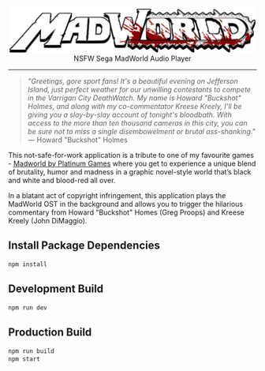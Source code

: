 <center>

![MadWorld](/public/images/madworld-logo.png)
NSFW Sega MadWorld Audio Player

</center>

<hr/>

> <i>"Greetings, gore sport fans! It's a beautiful evening on Jefferson Island, just perfect weather for our unwilling contestants to compete in the Varrigan City DeathWatch. My name is Howard "Buckshot" Holmes, and along with my co-commentator Kreese Kreely, I'll be giving you a slay-by-slay account of tonight's bloodbath. With access to the more than ten thousand cameras in this city, you can be sure not to miss a single disembowelment or brutal ass-shanking."</i>
> — Howard "Buckshot" Holmes

This not-safe-for-work application is a tribute to one of my favourite games - [Madworld by Platinum Games](https://www.platinumgames.com/games/madworld) where you get to experience a unique blend of brutality, humor and madness in a graphic novel-style world that’s black and white and blood-red all over.

In a blatant act of copyright infringement, this application plays the MadWorld OST in the background and allows you to trigger the hilarious commentary from Howard "Buckshot" Homes (Greg Proops) and Kreese Kreely (John DiMaggio).

## Install Package Dependencies

```
npm install
```

## Development Build

```
npm run dev
```

## Production Build

```
npm run build
npm start
```
